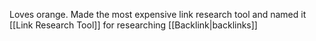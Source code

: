 Loves orange. Made the most expensive link research tool and named it [[Link Research Tool]] for researching [[Backlink|backlinks]]